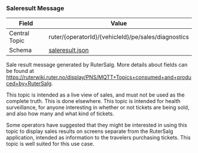 ### Saleresult Message
| Field         | Value                                                                            |
|---------------|----------------------------------------------------------------------------------|
| Central Topic | ruter/{operatorId}/{vehicleId}/pe/sales/diagnostics |
| Schema        | [ saleresult.json ](json-schemas/saleresult.json) |

Sale result message generated by RuterSalg. More details about fields can be found at https://ruterwiki.ruter.no/display/PNS/MQTT+Topics+consumed+and+produced+by+RuterSalg.

This topic is intended as a live view of sales, and must not be used as the complete truth. This is done elsewhere. This topic is intended for health surveillance, for anyone interesting in whether or not tickets are being sold, and also how many and what kind of tickets.

Some operators have suggested that they might be interested in using this topic to display sales results on screens separate from the RuterSalg application, intended as information to the travelers purchasing tickets. This topic is well suited for this use case.
